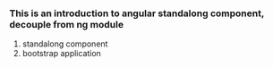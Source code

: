 ### This is an introduction to angular standalong component, decouple from ng module

1. standalong component
2. bootstrap application

